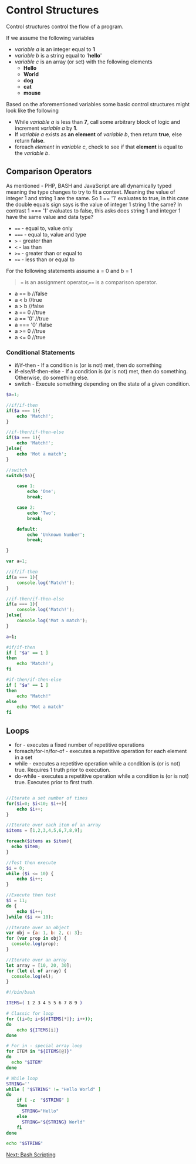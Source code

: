 # Control Structures
Control structures control the flow of a program.

If we assume the following variables

* *variable a* is an integer equal to **1**
* *variable b* is a string equal to '**hello**'
* *variable c* is an array (or set) with the following elements
    * **Hello**
    * **World**
    * **dog**
    * **cat**
    * **mouse**

Based on the aforementioned variables some basic control structures might look like the following

* While *variable a* is less than **7**, call some arbitrary block of logic and increment *variable a* by **1**.
* If *variable a* exists as **an element** of *variable b*, then return **true**, else return **false**.
* foreach *element* in *variable c*, check to see if that **element** is equal to the *variable b*.

## Comparison Operators

As mentioned - PHP, BASH and JavaScript are all dynamically typed meaning the type changes to try to fit a context. Meaning the value of integer 1 and string 1 are the same. So 1 == '1' evaluates to true, in this case the double equals sign says is the value of integer 1 string 1 the same? In contrast 1 === '1' evaluates to false, this asks does string 1 and integer 1 have the same value and data type?  

* ```==``` - equal to, value only
* ```===``` - equal to, value and type
* ```>``` - greater than
* ```<``` - las than
* ```>=``` - greater than or equal to
* ```<=``` - less than or equal to

For the following statements assume a = 0 and b = 1

>```=``` is an assignment operator,```==``` is a comparison operator.

* a == b //false
* a < b //true
* a > b //false
* a == 0 //true
* a == '0' //true
* a === '0' /false
* a >= 0 //true
* a <= 0 //true

### Conditional Statements
* if/if-then - If a condition is (or is not) met, then do something
* if-else/if-then-else - If a condition is (or is not) met, then do something. Otherwise, do something else.
* switch - Execute something depending on the state of a given condition.

```php
$a=1;

//if/if-then
if($a === 1){
    echo 'Match!';
}

//if-then/if-then-else
if($a === 1){
    echo 'Match!';
}else{
    echo 'Mot a match';
}

//switch
switch($a){

    case 1:
        echo 'One';
        break;

    case 2:
        echo 'Two';
        break;

    default:
        echo 'Unknown Number';
        break;

}
```

```js
var a=1;

//if/if-then
if(a === 1){
    console.log('Match!');
}

//if-then/if-then-else
if(a === 1){
    console.log('Match!');
}else{
    console.log('Mot a match');
}
```

```bash
a=1;

#if/if-then
if [ "$a" == 1 ]
then
    echo 'Match!';
fi

#if-then/if-then-else
if [ "$a" == 1 ]
then
    echo "Match!"
else
    echo "Mot a match"
fi
```

## Loops
* for - executes a fixed number of repetitive operations
* foreach/for-in/for-of - executes a repetitive operation for each element in a set
* while - executes a repetitive operation while a condition is (or is not) true. Requires 1 truth prior to execution.
* do-while - executes a repetitive operation while a condition is (or is not) true. Executes prior to first truth. 

```php

//Iterate a set number of times
for($i=0; $i<10; $i++){
    echo $i++;
}

//Iterate over each item of an array
$items = [1,2,3,4,5,6,7,8,9];

foreach($items as $item){
  echo $item;
}

//Test then execute
$i = 0;
while ($i <= 10) {
    echo $i++;
}

//Execute then test
$i = 11;
do {
    echo $i++;
}while ($i <= 10);
```

```js
//Iterate over an object
var obj = {a: 1, b: 2, c: 3};
for (var prop in obj) {
  console.log(prop);
}

//Iterate over an array
let array = [10, 20, 30];
for (let el of array) {
  console.log(el);
}
```

```bash
#!/bin/bash

ITEMS=( 1 2 3 4 5 5 6 7 8 9 )

# Classic for loop
for ((i=0; i<${#ITEMS[*]}; i++));
do
    echo ${ITEMS[i]}
done

# For in - special array loop
for ITEM in "${ITEMS[@]}"
do
  echo "$ITEM"
done

# While loop
STRING=''
while [ "$STRING" != "Hello World" ]
do
    if [ -z  "$STRING" ]
    then
      STRING="Hello"
    else
      STRING="${STRING} World"
    fi
done

echo "$STRING"
```
[Next: Bash Scripting](/03-BashScripting/README.md)
